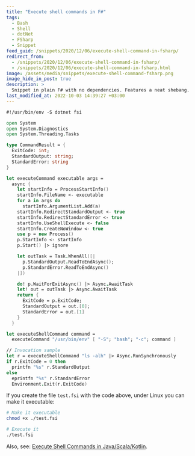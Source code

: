 ```yaml
---
title: "Execute shell commands in F#"
tags:
  - Bash
  - Shell
  - dotNet
  - FSharp
  - Snippet
feed_guid: /snippets/2020/12/06/execute-shell-command-in-fsharp/
redirect_from:
  - /snippets/2020/12/06/execute-shell-command-in-fsharp/
  - /snippets/2020/12/06/execute-shell-command-in-fsharp.html
image: /assets/media/snippets/execute-shell-command-fsharp.png
image_hide_in_post: true
description: >
  Snippet in plain F# with no dependencies. Features a neat shebang.
last_modified_at: 2022-10-03 14:39:27 +03:00
---
```

  
```fsharp
#!/usr/bin/env -S dotnet fsi

open System
open System.Diagnostics
open System.Threading.Tasks

type CommandResult = { 
  ExitCode: int; 
  StandardOutput: string;
  StandardError: string 
}

let executeCommand executable args =
  async {
    let startInfo = ProcessStartInfo()
    startInfo.FileName <- executable
    for a in args do
      startInfo.ArgumentList.Add(a)
    startInfo.RedirectStandardOutput <- true
    startInfo.RedirectStandardError <- true
    startInfo.UseShellExecute <- false
    startInfo.CreateNoWindow <- true
    use p = new Process()
    p.StartInfo <- startInfo
    p.Start() |> ignore

    let outTask = Task.WhenAll([|
      p.StandardOutput.ReadToEndAsync();
      p.StandardError.ReadToEndAsync()
    |])

    do! p.WaitForExitAsync() |> Async.AwaitTask
    let! out = outTask |> Async.AwaitTask
    return {
      ExitCode = p.ExitCode;
      StandardOutput = out.[0];
      StandardError = out.[1]
    }
  }

let executeShellCommand command =
  executeCommand "/usr/bin/env" [ "-S"; "bash"; "-c"; command ]

// Invocation sample
let r = executeShellCommand "ls -alh" |> Async.RunSynchronously
if r.ExitCode = 0 then
  printfn "%s" r.StandardOutput
else
  eprintfn "%s" r.StandardError
  Environment.Exit(r.ExitCode)
```

If you create the file `test.fsi` with the code above, under Linux you can make it executable:

```sh
# Make it executable
chmod +x ./test.fsi

# Execute it
./test.fsi
```

Also, see: [Execute Shell Commands in Java/Scala/Kotlin](./2022-10-03-execute-shell-commands-in-java-scala-kotlin.md).
